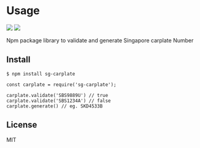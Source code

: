 # Usage
[![](https://img.shields.io/npm/v/nric.svg?style=flat)](https://github.com/markeyys/npm-sg-carplate)
[![](https://img.shields.io/bundlephobia/min/nric.svg?style=flat)](https://github.com/markeyys/npm-sg-carplate)

Npm package library to validate and generate Singapore carplate Number

## Install

`$ npm install sg-carplate`

```
const carplate = require('sg-carplate');

carplate.validate('SBS9889U') // true
carplate.validate('SBS1234A') // false
carplate.generate() // eg. SKD4533B
```

## License

MIT
